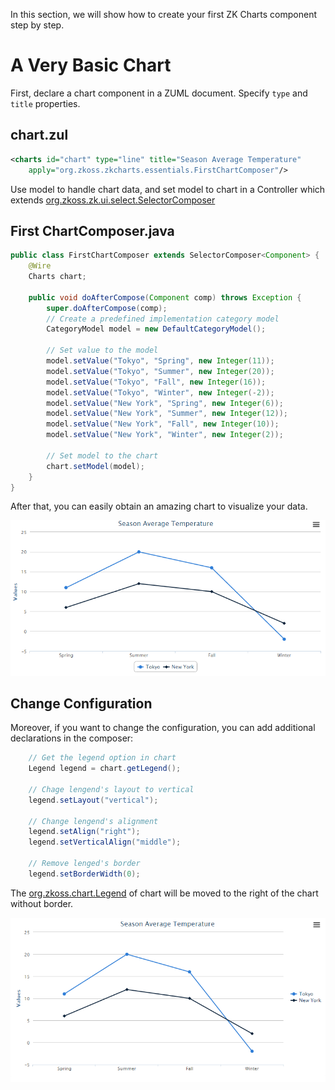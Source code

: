 In this section, we will show how to create your first ZK Charts
component step by step.

# A Very Basic Chart

First, declare a chart component in a ZUML document. Specify `type` and
`title` properties.

## chart.zul

```xml
<charts id="chart" type="line" title="Season Average Temperature" 
    apply="org.zkoss.zkcharts.essentials.FirstChartComposer"/>
```

Use model to handle chart data, and set model to chart in a Controller
which extends [org.zkoss.zk.ui.select.SelectorComposer](https://www.zkoss.org/javadoc/latest/zk/org/zkoss/zk/ui/select/SelectorComposer.html)

## First ChartComposer.java

```java
public class FirstChartComposer extends SelectorComposer<Component> {
    @Wire
    Charts chart;

    public void doAfterCompose(Component comp) throws Exception {
        super.doAfterCompose(comp);
        // Create a predefined implementation category model
        CategoryModel model = new DefaultCategoryModel();

        // Set value to the model
        model.setValue("Tokyo", "Spring", new Integer(11));
        model.setValue("Tokyo", "Summer", new Integer(20));
        model.setValue("Tokyo", "Fall", new Integer(16));
        model.setValue("Tokyo", "Winter", new Integer(-2));
        model.setValue("New York", "Spring", new Integer(6));
        model.setValue("New York", "Summer", new Integer(12));
        model.setValue("New York", "Fall", new Integer(10));
        model.setValue("New York", "Winter", new Integer(2));

        // Set model to the chart
        chart.setModel(model);
    }
}
```

After that, you can easily obtain an amazing chart to visualize your
data.

![](images/FirstChart.png)

## Change Configuration

Moreover, if you want to change the configuration, you can add
additional declarations in the composer:

```java
    // Get the legend option in chart
    Legend legend = chart.getLegend();

    // Chage lengend's layout to vertical
    legend.setLayout("vertical");

    // Change lengend's alignment
    legend.setAlign("right");
    legend.setVerticalAlign("middle");

    // Remove lenged's border
    legend.setBorderWidth(0);
```

The [org.zkoss.chart.Legend](https://www.zkoss.org/javadoc/latest/zkcharts/org/zkoss/chart/Legend.html) of
chart will be moved to the right of the chart without border.

![](images/FirstChartSettings.png)
